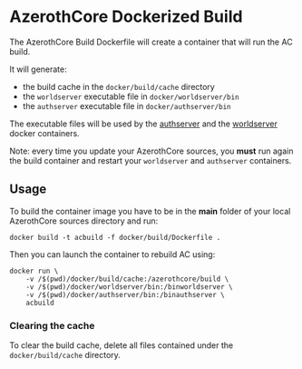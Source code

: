 # AzerothCore Dockerized Build

The AzerothCore Build Dockerfile will create a container that will run the AC build.

It will generate:

- the build cache in the `docker/build/cache` directory
- the `worldserver` executable file in `docker/worldserver/bin`
- the `authserver` executable file in `docker/authserver/bin`

The executable files will be used by the [authserver](https://github.com/azerothcore/azerothcore-wotlk/tree/master/docker/authserver) and the [worldserver](https://github.com/azerothcore/azerothcore-wotlk/tree/master/docker/worldserver) docker containers.

Note: every time you update your AzerothCore sources, you **must** run again the build container and restart your `worldserver` and `authserver` containers.

## Usage

To build the container image you have to be in the **main** folder of your local AzerothCore sources directory and run:

```
docker build -t acbuild -f docker/build/Dockerfile .
```

Then you can launch the container to rebuild AC using:

```
docker run \
    -v /$(pwd)/docker/build/cache:/azerothcore/build \
    -v /$(pwd)/docker/worldserver/bin:/binworldserver \
    -v /$(pwd)/docker/authserver/bin:/binauthserver \
    acbuild
```

### Clearing the cache

To clear the build cache, delete all files contained under the `docker/build/cache` directory.

